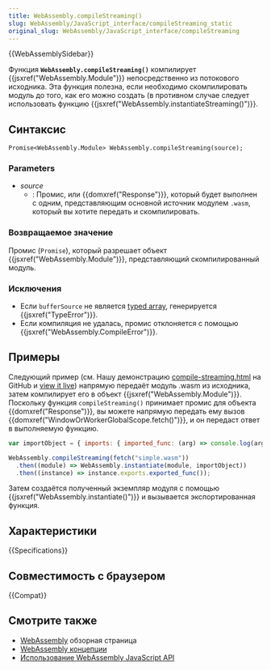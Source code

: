 ```yaml
---
title: WebAssembly.compileStreaming()
slug: WebAssembly/JavaScript_interface/compileStreaming_static
original_slug: WebAssembly/JavaScript_interface/compileStreaming
---
```


{{WebAssemblySidebar}}

Функция **`WebAssembly.compileStreaming()`** компилирует {{jsxref("WebAssembly.Module")}} непосредственно из потокового исходника. Эта функция полезна, если необходимо скомпилировать модуль до того, как его можно создать (в противном случае следует использовать функцию {{jsxref("WebAssembly.instantiateStreaming()")}}.

## Синтаксис

```
Promise<WebAssembly.Module> WebAssembly.compileStreaming(source);
```

### Parameters

- _source_
  - : Промис, или {{domxref("Response")}}, который будет выполнен с одним, представляющим основной источник модулем `.wasm`, который вы хотите передать и скомпилировать.

### Возвращаемое значение

Промис (`Promise`), который разрешает объект {{jsxref("WebAssembly.Module")}}, представляющий скомпилированный модуль.

### Исключения

- Если `bufferSource` не является [typed array](/ru/docs/Web/JavaScript/Typed_arrays), генерируется {{jsxref("TypeError")}}.
- Если компиляция не удалась, промис отклоняется с помощью {{jsxref("WebAssembly.CompileError")}}.

## Примеры

Следующий пример (см. Нашу демонстрацию [compile-streaming.html](https://github.com/mdn/webassembly-examples/blob/master/js-api-examples/compile-streaming.html) на GitHub и [view it live](https://mdn.github.io/webassembly-examples/js-api-examples/compile-streaming.html)) напрямую передаёт модуль .wasm из исходника, затем компилирует его в объект {{jsxref("WebAssembly.Module")}}.
Поскольку функция `compileStreaming()` принимает промис для объекта {{domxref("Response")}}, вы можете напрямую передать ему вызов {{domxref("WindowOrWorkerGlobalScope.fetch()")}}, и он передаст ответ в выполняемую функцию.

```js
var importObject = { imports: { imported_func: (arg) => console.log(arg) } };

WebAssembly.compileStreaming(fetch("simple.wasm"))
  .then((module) => WebAssembly.instantiate(module, importObject))
  .then((instance) => instance.exports.exported_func());
```

Затем создаётся полученный экземпляр модуля с помощью {{jsxref("WebAssembly.instantiate()")}} и вызывается экспортированная функция.

## Характеристики

{{Specifications}}

## Совместимость с браузером

{{Compat}}

## Смотрите также

- [WebAssembly](/ru/docs/WebAssembly) обзорная страница
- [WebAssembly концепции](/ru/docs/WebAssembly/Concepts)
- [Использование WebAssembly JavaScript API](/ru/docs/WebAssembly/Using_the_JavaScript_API)
